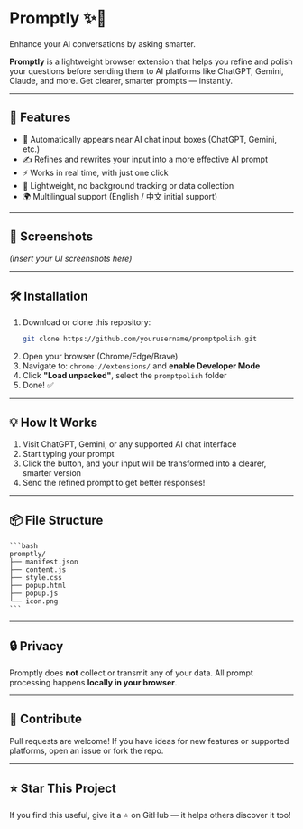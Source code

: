 
# Promptly ✨📝

Enhance your AI conversations by asking smarter.

**Promptly** is a lightweight browser extension that helps you refine and polish your questions before sending them to AI platforms like ChatGPT, Gemini, Claude, and more. Get clearer, smarter prompts — instantly.

---

## 🚀 Features

- 🧠 Automatically appears near AI chat input boxes (ChatGPT, Gemini, etc.)
- ✍️ Refines and rewrites your input into a more effective AI prompt
- ⚡ Works in real time, with just one click
- 🧩 Lightweight, no background tracking or data collection
- 🌍 Multilingual support (English / 中文 initial support)

---

## 📸 Screenshots

_(Insert your UI screenshots here)_

---

## 🛠 Installation

1. Download or clone this repository:
    ```bash
    git clone https://github.com/yourusername/promptpolish.git
    ````
2. Open your browser (Chrome/Edge/Brave)
3. Navigate to: `chrome://extensions/` and **enable Developer Mode**
4. Click **"Load unpacked"**, select the `promptpolish` folder
5. Done! ✅

---

## 💡 How It Works

1. Visit ChatGPT, Gemini, or any supported AI chat interface
2. Start typing your prompt 
3. Click the button, and your input will be transformed into a clearer, smarter version
4. Send the refined prompt to get better responses!

---

## 📦 File Structure

    ```bash
    promptly/
    ├── manifest.json
    ├── content.js
    ├── style.css
    ├── popup.html
    ├── popup.js
    └── icon.png
    ```

---

## 🔒 Privacy

Promptly does **not** collect or transmit any of your data. All prompt processing happens **locally in your browser**.

---

## 📣 Contribute

Pull requests are welcome! If you have ideas for new features or supported platforms, open an issue or fork the repo.

---

## ⭐️ Star This Project

If you find this useful, give it a ⭐️ on GitHub — it helps others discover it too!

